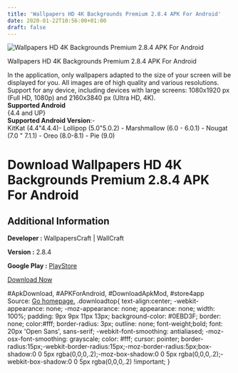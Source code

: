 ```yaml
---
title: 'Wallpapers HD 4K Backgrounds Premium 2.8.4 APK For Android'
date: 2020-01-22T10:56:00+01:00
draft: false
---
```


![Wallpapers HD 4K Backgrounds Premium 2.8.4 APK For Android](https://i1.wp.com/apkhome.net/wp-content/uploads/2020/01/Wallpapers-HD-4K-Backgrounds-Premium-2.8.4.png "Wallpapers HD 4K Backgrounds Premium 2.8.4 APK For Android")

  

Wallpapers HD 4K Backgrounds Premium 2.8.4 APK For Android

In the application, only wallpapers adapted to the size of your screen will be displayed for you. All images are of high quality and various resolutions. Support for any device, including devices with large screens: 1080x1920 px (Full HD, 1080p) and 2160x3840 px (Ultra HD, 4K).  
**Supported Android**  
{4.4 and UP}  
**Supported Android Version**:-  
KitKat (4.4"4.4.4)- Lollipop (5.0"5.0.2) - Marshmallow (6.0 - 6.0.1) - Nougat (7.0 " 7.1.1) - Oreo (8.0-8.1) - Pie (9.0)

Download Wallpapers HD 4K Backgrounds Premium 2.8.4 APK For Android
===================================================================

Additional Information
----------------------

**Developer :** WallpapersCraft | WallCraft

**Version :** 2.8.4

**Google Play :** [PlayStore](https://play.google.com/store/apps/details?id=com.wallpaperscraft.wallpaper&hl=en)

  

[Download Now](https://store4app.co/post/wallpapers-hd-4k-backgrounds-premium-2-8-4-apk-for-android_1579683752)

  
#ApkDownload, #APKForAndroid, #DownloadApkMod, #store4app  
Source: [Go homepage.](https://store4app.co/post/wallpapers-hd-4k-backgrounds-premium-2-8-4-apk-for-android_1579683752) .downloadtop{ text-align:center; -webkit-appearance: none; -moz-appearance: none; appearance: none; width: 100%; padding: 9px 9px 11px 13px; background-color: #0EBD3F; border: none; color:#fff; border-radius: 3px; outline: none; font-weight;bold; font: 20px 'Open Sans', sans-serif; -webkit-font-smoothing: antialiased; -moz-osx-font-smoothing: grayscale; color: #fff; cursor: pointer; border-radius:15px;-webkit-border-radius:15px;-moz-border-radius:5px;box-shadow:0 0 5px rgba(0,0,0,.2);-moz-box-shadow:0 0 5px rgba(0,0,0,.2);-webkit-box-shadow:0 0 5px rgba(0,0,0,.2) !important; }